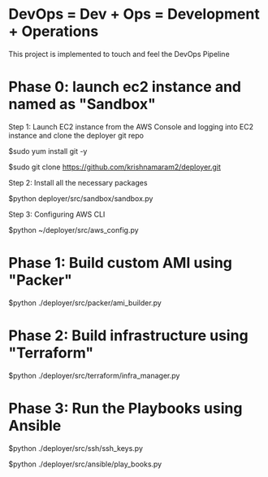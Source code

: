 # DevOps    =  Dev  +  Ops   =   Development + Operations
 
This project is implemented to touch and feel the DevOps Pipeline


# Phase 0: launch ec2 instance and named as "Sandbox"

Step 1: Launch EC2 instance from the AWS Console and logging into EC2 instance and clone the deployer git repo

$sudo yum install git -y

$sudo git clone https://github.com/krishnamaram2/deployer.git

Step 2: Install all the necessary packages  

$python deployer/src/sandbox/sandbox.py

Step 3: Configuring AWS CLI

$python ~/deployer/src/aws_config.py


# Phase 1: Build custom AMI using "Packer"

$python ./deployer/src/packer/ami_builder.py


# Phase 2: Build infrastructure using "Terraform"

$python ./deployer/src/terraform/infra_manager.py


# Phase 3: Run the Playbooks using Ansible 


$python ./deployer/src/ssh/ssh_keys.py

$python ./deployer/src/ansible/play_books.py
